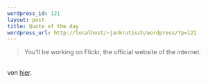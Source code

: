 ```yaml
--- 
wordpress_id: 121
layout: post
title: Quote of the day
wordpress_url: http://localhost/~jankrutisch/wordpress/?p=121
---
```

<blockquote> You'll be working on Flickr, the official website of the internet.</blockquote><br />
von <a href="http://www.ludicorp.com/job_display.php?id=3">hier</a>.
